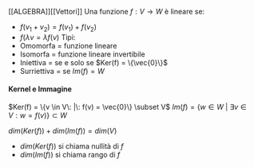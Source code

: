 [[ALGEBRA]][[Vettori]]
Una funzione $f:V \rightarrow W$ è lineare se:
- $f(v_1+v_2) = f(v_1)+ f(v_2)$
- $f(\lambda v = \lambda f(v)$
Tipi:
- Omomorfa = funzione lineare
- Isomorfa = funzione lineare invertibile
- Iniettiva = se e solo se $Ker(f) = \{\vec{0}\}$
- Surriettiva = se $Im(f) =  W$

#### Kernel e Immagine

$Ker(f) = \{v \in V\: |\: f(v) = \vec{0}\} \subset V$
$Im(f) = \{w \in W \:|\: \exists v \in V : w=f(v)\}\subset W$

$dim(Ker(f)) + dim(Im(f)) = dim(V)$
- $dim(Ker(f))$ si chiama nullità di $f$
- $dim(Im(f))$ si chiama rango di $f$

